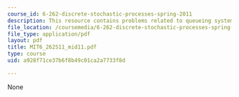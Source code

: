 ```yaml
---
course_id: 6-262-discrete-stochastic-processes-spring-2011
description: This resource contains problems related to queueing system.
file_location: /coursemedia/6-262-discrete-stochastic-processes-spring-2011/a928f71ce37b6f8b49c01ca2a7733f8d_MIT6_262S11_mid11.pdf
file_type: application/pdf
layout: pdf
title: MIT6_262S11_mid11.pdf
type: course
uid: a928f71ce37b6f8b49c01ca2a7733f8d

---
```

None